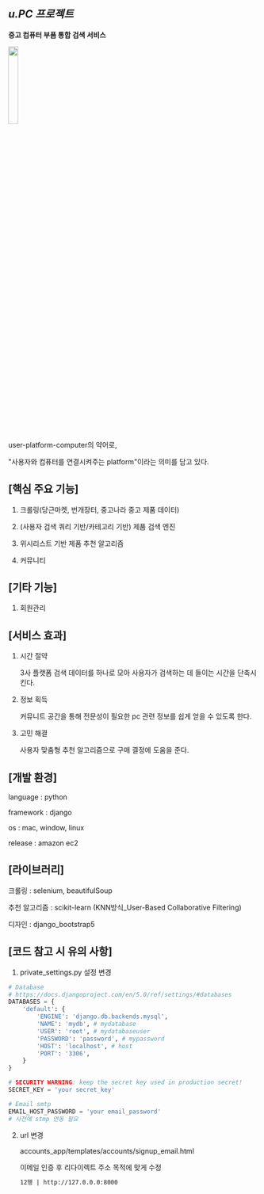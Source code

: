 ## ***u.PC 프로젝트***

**중고 컴퓨터 부품 통합 검색 서비스**

<img src="https://github.com/2024-SoftwareProject/BE/assets/127396481/a2fe1264-ad49-4134-bb93-0d051345f79c" width="20%" height="20%">

user-platform-computer의 약어로,

"사용자와 컴퓨터를 연결시켜주는 platform"이라는 의미를 담고 있다.



## [핵심 주요 기능]

1. 크롤링(당근마켓, 번개장터, 중고나라 중고 제품 데이터)

2. (사용자 검색 쿼리 기반/카테고리 기반) 제품 검색 엔진

3. 위시리스트 기반 제품 추천 알고리즘

4. 커뮤니티 


## [기타 기능]

1. 회원관리



## [서비스 효과]
1. 시간 절약

   3사 플랫폼 검색 데이터를 하나로 모아 사용자가 검색하는 데 들이는 시간을 단축시킨다.

2. 정보 획득

   커뮤니트 공간을 통해 전문성이 필요한 pc 관련 정보를 쉽게 얻을 수 있도록 한다.

3. 고민 해결

   사용자 맞춤형 추천 알고리즘으로 구매 결정에 도움을 준다.



## [개발 환경]

   language : python

   framework : django

   os : mac, window, linux

   release : amazon ec2


## [라이브러리]

   크롤링 : selenium, beautifulSoup

   추천 알고리즘 : scikit-learn (KNN방식_User-Based Collaborative Filtering)

   디자인 : django_bootstrap5




## [코드 참고 시 유의 사항]

1. private_settings.py 설정 변경
```py
# Database
# https://docs.djangoproject.com/en/5.0/ref/settings/#databases
DATABASES = {
    'default': {
        'ENGINE': 'django.db.backends.mysql',
        'NAME': 'mydb', # mydatabase
        'USER': 'root', # mydatabaseuser
        'PASSWORD': 'password', # mypassword
        'HOST': 'localhost', # host
        'PORT': '3306',
    }
}

# SECURITY WARNING: keep the secret key used in production secret!
SECRET_KEY = 'your secret_key'

# Email smtp
EMAIL_HOST_PASSWORD = 'your email_password'
# 사전에 stmp 연동 필요
```

2. url 변경

   accounts_app/templates/accounts/signup_email.html

   이메일 인증 후 리다이렉트 주소 목적에 맞게 수정
   ```html
   12행 | http://127.0.0.0:8000
   ```
